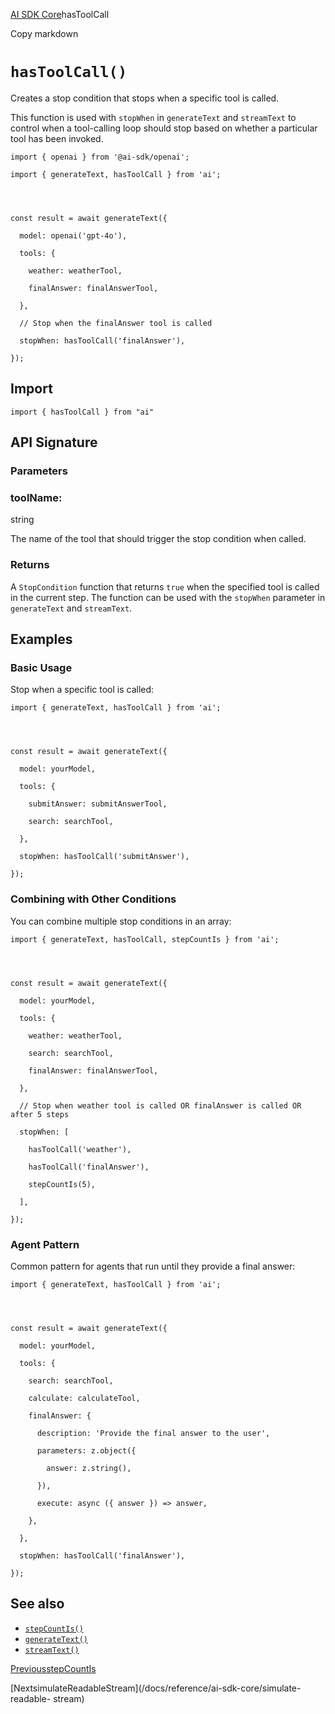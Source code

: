 [AI SDK Core](/docs/ai-sdk-core)hasToolCall

Copy markdown

# `hasToolCall()`

Creates a stop condition that stops when a specific tool is called.

This function is used with `stopWhen` in `generateText` and `streamText` to
control when a tool-calling loop should stop based on whether a particular
tool has been invoked.

    
    
    import { openai } from '@ai-sdk/openai';
    
    import { generateText, hasToolCall } from 'ai';
    
    
    
    
    const result = await generateText({
    
      model: openai('gpt-4o'),
    
      tools: {
    
        weather: weatherTool,
    
        finalAnswer: finalAnswerTool,
    
      },
    
      // Stop when the finalAnswer tool is called
    
      stopWhen: hasToolCall('finalAnswer'),
    
    });

## Import

    
    
    import { hasToolCall } from "ai"

## API Signature

### Parameters

### toolName:

string

The name of the tool that should trigger the stop condition when called.

### Returns

A `StopCondition` function that returns `true` when the specified tool is
called in the current step. The function can be used with the `stopWhen`
parameter in `generateText` and `streamText`.

## Examples

### Basic Usage

Stop when a specific tool is called:

    
    
    import { generateText, hasToolCall } from 'ai';
    
    
    
    
    const result = await generateText({
    
      model: yourModel,
    
      tools: {
    
        submitAnswer: submitAnswerTool,
    
        search: searchTool,
    
      },
    
      stopWhen: hasToolCall('submitAnswer'),
    
    });

### Combining with Other Conditions

You can combine multiple stop conditions in an array:

    
    
    import { generateText, hasToolCall, stepCountIs } from 'ai';
    
    
    
    
    const result = await generateText({
    
      model: yourModel,
    
      tools: {
    
        weather: weatherTool,
    
        search: searchTool,
    
        finalAnswer: finalAnswerTool,
    
      },
    
      // Stop when weather tool is called OR finalAnswer is called OR after 5 steps
    
      stopWhen: [
    
        hasToolCall('weather'),
    
        hasToolCall('finalAnswer'),
    
        stepCountIs(5),
    
      ],
    
    });

### Agent Pattern

Common pattern for agents that run until they provide a final answer:

    
    
    import { generateText, hasToolCall } from 'ai';
    
    
    
    
    const result = await generateText({
    
      model: yourModel,
    
      tools: {
    
        search: searchTool,
    
        calculate: calculateTool,
    
        finalAnswer: {
    
          description: 'Provide the final answer to the user',
    
          parameters: z.object({
    
            answer: z.string(),
    
          }),
    
          execute: async ({ answer }) => answer,
    
        },
    
      },
    
      stopWhen: hasToolCall('finalAnswer'),
    
    });

## See also

  * [`stepCountIs()`](/docs/reference/ai-sdk-core/step-count-is)
  * [`generateText()`](/docs/reference/ai-sdk-core/generate-text)
  * [`streamText()`](/docs/reference/ai-sdk-core/stream-text)

[PreviousstepCountIs](/docs/reference/ai-sdk-core/step-count-is)

[NextsimulateReadableStream](/docs/reference/ai-sdk-core/simulate-readable-
stream)

